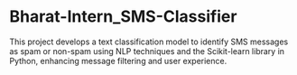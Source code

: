 # Bharat-Intern_SMS-Classifier
This project develops a text classification model to identify SMS messages as spam or non-spam using NLP techniques and the Scikit-learn library in Python, enhancing message filtering and user experience.
